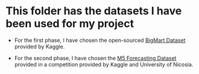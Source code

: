 # This folder has the datasets I have been used for my project

* For the first phase, I have chosen the open-sourced [BigMart Dataset](https://www.kaggle.com/datasets/vishal2develop/bigmart-dataset-analytics-vidhya) provided by Kaggle.

* For the second phase, I have chosen the [M5 Forecasting Dataset](https://www.kaggle.com/c/m5-forecasting-accuracy) provided in a competition provided by Kaggle and University of Nicosia.
